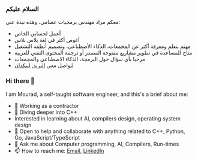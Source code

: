 ### السلام عليكم
معكم مراد مهندس برمجيات عصامي، وهذه نبذة عني:

- أعمل لحسابي الخاص
- أغوص أكثر في لغة بلاس بلاس
- مهتم بتعلم ومعرفة أكثر عن المجمعات، الذكاء الأصطناعي، وتصميم أنظمة التشغيل
- متاح للمساعدة في تطوير مشاريع مفتوحة المصدر أو ترجمة المحتوى التقني للعربية
- مرحبا بأي سؤال حول البرمجة، الذكاء الاصطناعي والمجمعات
- لتواصل معي [البريد](mailto:mouradbougarne@gmail.com), [لينكدان](https://www.linkedin.com/in/mouradbougarne/)

### Hi there 👋

I am Mourad, a self-taught software engineer, and this's a brief about me:

- 🔭 Working as a contractor
- 🌱 Diving deeper into C++
- Interested in learning about AI, compilers design, operating system design
- 👯 Open to help and collaborate with anything related to C++, Python, Go, JavaScript/TypeScript
- 💬 Ask me about Computer programming, AI, Compilers, Run-times
- 📫 How to reach me: [Email](mailto:mouradbougarne@gmail.com), [LinkedIn](https://www.linkedin.com/in/mouradbougarne/)
